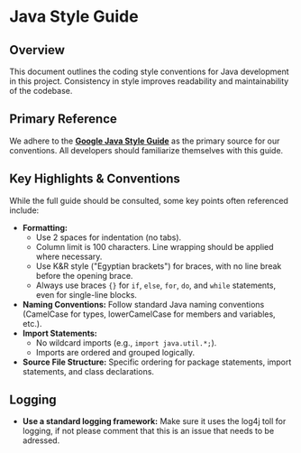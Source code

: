 # Java Style Guide

## Overview

This document outlines the coding style conventions for Java development in this project. Consistency in style improves readability and maintainability of the codebase.

## Primary Reference

We adhere to the **[Google Java Style Guide](https://google.github.io/styleguide/javaguide.html)** as the primary source for our conventions. All developers should familiarize themselves with this guide.

## Key Highlights & Conventions

While the full guide should be consulted, some key points often referenced include:

* **Formatting:**
    * Use 2 spaces for indentation (no tabs).
    * Column limit is 100 characters. Line wrapping should be applied where necessary.
    * Use K&R style ("Egyptian brackets") for braces, with no line break before the opening brace.
    * Always use braces `{}` for `if`, `else`, `for`, `do`, and `while` statements, even for single-line blocks.
* **Naming Conventions:** Follow standard Java naming conventions (CamelCase for types, lowerCamelCase for members and variables, etc.).
* **Import Statements:**
    * No wildcard imports (e.g., `import java.util.*;`).
    * Imports are ordered and grouped logically.
* **Source File Structure:** Specific ordering for package statements, import statements, and class declarations.

## Logging
* **Use a standard logging framework:**  Make sure it uses the log4j toll for logging, if not please comment that this is an issue that needs to be adressed.
